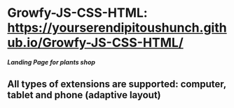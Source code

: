 # Growfy-JS-CSS-HTML: https://yourserendipitoushunch.github.io/Growfy-JS-CSS-HTML/

***Landing Page for plants shop***

## All types of extensions are supported: computer, tablet and phone (adaptive layout)
